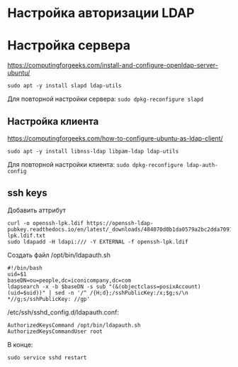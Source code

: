 
# Настройка авторизации LDAP


# Настройка сервера

https://computingforgeeks.com/install-and-configure-openldap-server-ubuntu/

`sudo apt -y install slapd ldap-utils`

Для повторной настройки сервера: `sudo dpkg-reconfigure slapd`

## Настройка клиента

https://computingforgeeks.com/how-to-configure-ubuntu-as-ldap-client/

`sudo apt -y install libnss-ldap libpam-ldap ldap-utils`

Для повторной настройки клиента: `sudo dpkg-reconfigure ldap-auth-config`

## ssh keys

Добавить аттрибут
```
curl -o openssh-lpk.ldif https://openssh-ldap-pubkey.readthedocs.io/en/latest/_downloads/484070d0b1da0579a2bc2dda709186fd/openssh-lpk.ldif.txt
sudo ldapadd -H ldapi:/// -Y EXTERNAL -f openssh-lpk.ldif
```

Создать файл /opt/bin/ldapauth.sh

```
#!/bin/bash
uid=$1
baseDN=ou=people,dc=iconicompany,dc=com
ldapsearch -x -b $baseDN -s sub "(&(objectclass=posixAccount)(uid=$uid))" | sed -n '/^ /{H;d};/sshPublicKey:/x;$g;s/\n *//g;s/sshPublicKey: //gp'
```

/etc/ssh/sshd_config.d/ldapauth.conf:

```
AuthorizedKeysCommand /opt/bin/ldapauth.sh
AuthorizedKeysCommandUser root
```

В конце:

`sudo service sshd restart`